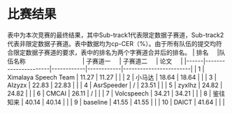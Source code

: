 # 比赛结果
表中为本次竞赛的最终结果，其中Sub-track1代表限定数据子赛道，Sub-track2代表非限定数据子赛道。表中数据均为cp-CER（%）。由于所有队伍的提交均符合限定数据子赛道的要求，表中的排名为两个字赛道合并后的排名。
| 排名 &nbsp; &nbsp; |队伍名称  &nbsp; &nbsp; &nbsp; &nbsp; &nbsp; &nbsp; &nbsp; &nbsp; &nbsp; &nbsp; &nbsp; &nbsp; &nbsp; &nbsp; &nbsp; &nbsp; | 子赛道一 &nbsp; &nbsp; | 子赛道二 &nbsp; &nbsp; | 论文 &nbsp; &nbsp; |
|------|----------------------|------------|------------|------------------------|
| 1    | Ximalaya Speech Team | 11.27      | 11.27      |                        |
| 2    | 小马达                | 18.64      | 18.64      |                        |
| 3    | AIzyzx               | 22.83      | 22.83      |                        |
| 4    | AsrSpeeder           | /          | 23.51      |                        |
| 5    | zyxlhz               | 24.82      | 24.82      |                        |
| 6    | CMCAI                | 26.11      | /          |                        |
| 7    | Volcspeech           | 34.21      | 34.21      |                        |
| 8    | 鉴往知来              | 40.14      | 40.14      |                        |
| 9    | baseline             | 41.55      | 41.55      |                        |
| 10   | DAICT                | 41.64      |            |                        |